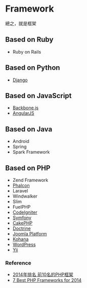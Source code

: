 # Framework

總之，就是框架

## Based on Ruby

* Ruby on Rails

## Based on Python

* [Django](django)

## Based on JavaScript

* [Backbone.js](http://backbonejs.org)
* [AngularJS](https://angularjs.org)

## Based on Java

* Android
* Spring
* Spark Framework

## Based on PHP

* Zend Framework
* [Phalcon](phalcon)
* Laravel
* Windwalker
* Slim
* FuelPHP
* [CodeIgniter](codeigniter)
* [Symfony](symfony)
* [CakePHP](http://cakephp.org/)
* [Doctrine](http://www.doctrine-project.org/)
* [Joomla Platform](https://github.com/joomla/joomla-platform)
* [Kohana](http://kohanaframework.org/)
* [WordPress](http://wordpress.org/)
* [Yii](http://www.yiiframework.com/)

### Reference

* [2014年排名 前10名的PHP框架](http://tw-hkt.blogspot.tw/2014/06/2014-10php.html)
* [7 Best PHP Frameworks for 2014](https://www.tisindia.com/blog/7-best-php-frameworks-2014/)
